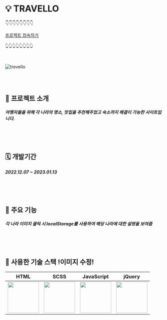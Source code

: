 # 💡 TRAVELLO

👇👇👇👇👇👇👇👇

[프로젝트 접속하기](https://jumpjoong.github.io/TRAVELLO/)


👆👆👆👆👆👆👆👆

<br/>

![trevello](https://github.com/jumpjoong/TRAVELLO/assets/100519998/595b6df2-bae9-4c1e-8125-c46540190526)


<br/>
<br/>


## 📌 프로젝트 소개

<h5>여행자들을 위해 각 나라의 명소, 맛집을 추천해주었고 숙소까지 해결이 가능한 사이트입니다.

<br/>
<br/>
<br/>
<br/>
<br/>

## 🗓️ 개발기간

<h5>2022.12.07 ~ 2023.01.13

<br/>
<br/>
<br/>
<br/>
<br/>

## 📎 주요 기능 

<h5> 각 나라 이미지 클릭 시 localStorage를 사용하여 해당 나라에 대한 설명을 보여줌

<br/>
<br/>
<br/>
<br/>
<br/>

## 📍 사용한 기술 스택 !이미지 수정!
| HTML | SCSS | JavaScript | jQuery |
|:---:|:---:|:---:|:---:|
| <img src = "https://github.com/jumpjoong/DaeLimClone/assets/100519998/2e15ea3e-1f4d-4283-ab49-b3e312b583d1" width="100px" height="100px"> | <img src = "https://github.com/jumpjoong/DaeLimClone/assets/100519998/4b9de3da-a5e4-42fb-8538-eaa0f9d52ccd" width="100px" height="100px"> | <img src = "https://github.com/jumpjoong/DaeLimClone/assets/100519998/ac38204a-e535-4c56-b813-296a8171ef41" width="100px" height="100px"> | <img src = "https://github.com/jumpjoong/DaeLimClone/assets/100519998/40990d3b-60fe-493a-95e0-6c734ecf90f1" width="100px" height="100px">






<br/>
<br/>

